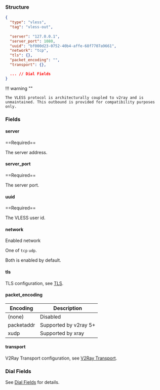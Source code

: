 ### Structure

```json
{
  "type": "vless",
  "tag": "vless-out",
  
  "server": "127.0.0.1",
  "server_port": 1080,
  "uuid": "bf000d23-0752-40b4-affe-68f7707a9661",
  "network": "tcp",
  "tls": {},
  "packet_encoding": "",
  "transport": {},

  ... // Dial Fields
}
```

!!! warning ""

    The VLESS protocol is architecturally coupled to v2ray and is unmaintained. This outbound is provided for compatibility purposes only.

### Fields

#### server

==Required==

The server address.

#### server_port

==Required==

The server port.

#### uuid

==Required==

The VLESS user id.

#### network

Enabled network

One of `tcp` `udp`.

Both is enabled by default.

#### tls

TLS configuration, see [TLS](/configuration/shared/tls/#outbound).

#### packet_encoding

| Encoding   | Description           |
|------------|-----------------------|
| (none)     | Disabled              |
| packetaddr | Supported by v2ray 5+ |
| xudp       | Supported by xray     |

#### transport

V2Ray Transport configuration, see [V2Ray Transport](/configuration/shared/v2ray-transport).

### Dial Fields

See [Dial Fields](/configuration/shared/dial) for details.
